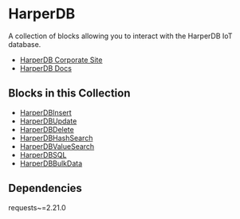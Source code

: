 HarperDB
========

A collection of blocks allowing you to interact with the HarperDB IoT database.

- [HarperDB Corporate Site](https://harperdb.io)
- [HarperDB Docs](https://docs.harperdb.io/)

Blocks in this Collection
-------------------------
- [HarperDBInsert](docs/harperdb_insert_block.md)
- [HarperDBUpdate](docs/harperdb_update_block.md)
- [HarperDBDelete](docs/harperdb_delete_block.md)
- [HarperDBHashSearch](docs/harperdb_hashsearch_block.md)
- [HarperDBValueSearch](docs/harperdb_valuesearch_block.md)
- [HarperDBSQL](docs/harperdb_sql_block.md)
- [HarperDBBulkData](docs/harperdb_bulkdata_block.md)

Dependencies
------------
requests~=2.21.0
